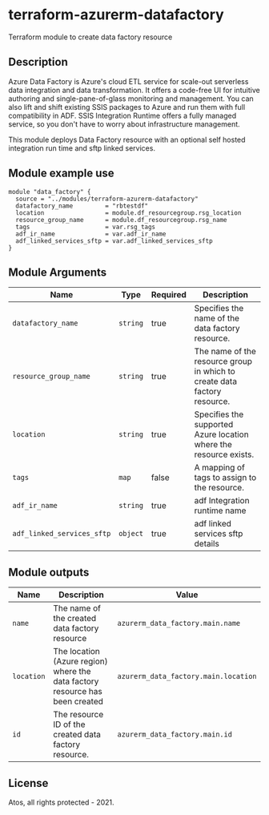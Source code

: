 # terraform-azurerm-datafactory
Terraform module to create data factory resource

## Description
Azure Data Factory is Azure's cloud ETL service for scale-out serverless data integration and data transformation. It offers a code-free UI for intuitive authoring and single-pane-of-glass monitoring and management. You can also lift and shift existing SSIS packages to Azure and run them with full compatibility in ADF. SSIS Integration Runtime offers a fully managed service, so you don't have to worry about infrastructure management.

This module deploys Data Factory resource with an optional self hosted integration run time and sftp linked services.

## Module example use
```hcl
module "data_factory" {
  source = "../modules/terraform-azurerm-datafactory"
  datafactory_name         = "rbtestdf"
  location                 = module.df_resourcegroup.rsg_location
  resource_group_name      = module.df_resourcegroup.rsg_name
  tags                     = var.rsg_tags
  adf_ir_name              = var.adf_ir_name
  adf_linked_services_sftp = var.adf_linked_services_sftp
}

```
## Module Arguments

| Name                                    | Type     | Required | Description                                                               |
| ----------------------------------------| -------- | -------- | ------------------------------------------------------------------------- |
| `datafactory_name `                     | `string` | true     | Specifies the name of the data factory resource.                          |
| `resource_group_name`                   | `string` | true     | The name of the resource group in which to create data factory resource.  |
| `location`                              | `string` | true     | Specifies the supported Azure location where the resource exists.         |
| `tags`                                  | `map`    | false    | A mapping of tags to assign to the resource.                              |
| `adf_ir_name`                           | `string` | true     | adf Integration runtime name                                              |
| `adf_linked_services_sftp`              | `object` | true     | adf linked services sftp details                                          |

## Module outputs

| Name        | Description                                                                   | Value                                 |
| ----------- | ----------------------------------------------------------------------------- | ------------------------------------- |
| `name`      | The name of the created data factory resource                                 | `azurerm_data_factory.main.name`      |
| `location`  | The location (Azure region) where the data factory resource has been created  | `azurerm_data_factory.main.location`  |
| `id`        | The resource ID of the created data factory resource.                         | `azurerm_data_factory.main.id`        |

## License
Atos, all rights protected - 2021.